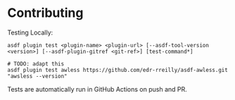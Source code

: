 # Contributing

Testing Locally:

```shell
asdf plugin test <plugin-name> <plugin-url> [--asdf-tool-version <version>] [--asdf-plugin-gitref <git-ref>] [test-command*]

# TODO: adapt this
asdf plugin test awless https://github.com/edr-rreilly/asdf-awless.git "awsless --version"
```

Tests are automatically run in GitHub Actions on push and PR.
